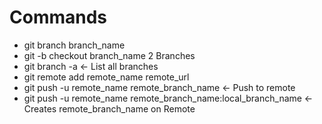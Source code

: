 # Commands

- git branch branch_name
- git -b checkout branch_name
2 Branches 
- git branch -a <- List all branches
- git remote add remote_name remote_url
- git push -u remote_name remote_branch_name <- Push to remote
- git push -u remote_name remote_branch_name:local_branch_name <- Creates remote_branch_name on Remote
